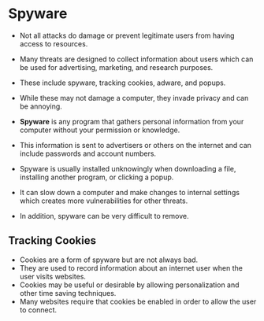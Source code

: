 # Spyware

- Not all attacks do damage or prevent legitimate users from having access to resources. 
- Many threats are designed to collect information about users which can be used for advertising, marketing, and research purposes. 
- These include spyware, tracking cookies, adware, and popups. 
- While these may not damage a computer, they invade privacy and can be annoying.

- **Spyware** is any program that gathers personal information from your computer without your permission or knowledge. 
- This information is sent to advertisers or others on the internet and can include passwords and account numbers.

- Spyware is usually installed unknowingly when downloading a file, installing another program, or clicking a popup. 
- It can slow down a computer and make changes to internal settings which creates more vulnerabilities for other threats. 
- In addition, spyware can be very difficult to remove.

## Tracking Cookies

- Cookies are a form of spyware but are not always bad. 
- They are used to record information about an internet user when the user visits websites. 
- Cookies may be useful or desirable by allowing personalization and other time saving techniques. 
- Many websites require that cookies be enabled in order to allow the user to connect.
